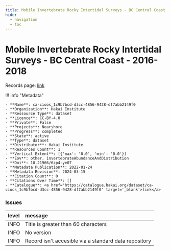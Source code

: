 ```yaml
---
title: Mobile Invertebrate Rocky Intertidal Surveys - BC Central Coast - 2016-2018
hide:
  - navigation
  - toc
---
```


# Mobile Invertebrate Rocky Intertidal Surveys - BC Central Coast - 2016-2018

Records page: <a href='https://catalogue.hakai.org/dataset/ca-cioos_1c9b7bcd-d3cc-4856-9428-df7abb2149f0' target='_blank'>link</a>

<div id='map'></div>

!!! info "Metadata"
    
    - **Name**: ca-cioos_1c9b7bcd-d3cc-4856-9428-df7abb2149f0 
    - **Organization**: Hakai Institute 
    - **Ressource Type**: dataset 
    - **Licence**: CC-BY-4.0 
    - **Private**: False 
    - **Projects**: Nearshore 
    - **Progress**: completed 
    - **State**: active 
    - **Type**: dataset 
    - **Distributor**: Hakai Institute 
    - **Resources Count**: 1 
    - **Vertical Extent**: [{'max': '0.0', 'min': '0.0'}] 
    - **Eov**: other, invertebrateAbundanceAndDistribution 
    - **Doi**: 10.21966/6zp4-ye07 
    - **Metadata Publication**: 2022-01-24 
    - **Metadata Revision**: 2024-03-15 
    - **Citation Count**: 0 
    - **Citations Over Time**: [] 
    - **Catalogue**: <a href='https://catalogue.hakai.org/dataset/ca-cioos_1c9b7bcd-d3cc-4856-9428-df7abb2149f0' target='_blank'>link</a> 

### Issues

| level   | message                                               |
|:--------|:------------------------------------------------------|
| INFO    | Title is greater than 60 characters                   |
| INFO    | No version                                            |
| INFO    | Record isn't accesible via a standard data repository |

<script>
   document.addEventListener("DOMContentLoaded", function() {
    var map = L.map('map').setView([51.505, -125.09], 5);
    L.tileLayer('https://tile.openstreetmap.org/{z}/{x}/{y}.png', {
        maxZoom: 19,
        attribution: '&copy; <a href="http://www.openstreetmap.org/copyright">OpenStreetMap</a>'
    }).addTo(map);
    var geojsonFeature = {
        "type": "Feature",
        "properties": {
            "name" : "Mobile Invertebrate Rocky Intertidal Surveys - BC Central Coast - 2016-2018"
        },
        "geometry": {'type': 'Polygon', 'coordinates': [[[-128.24596616, 51.41449798], [-127.75115224, 51.41449798], [-127.75115224, 51.74287494], [-128.24596616, 51.74287494], [-128.24596616, 51.41449798]]]}
    }
    L.geoJSON(geojsonFeature).addTo(map);
   })
</script>